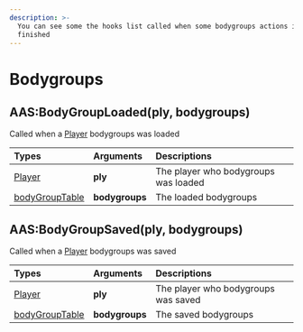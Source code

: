 ```yaml
---
description: >-
  You can see some the hooks list called when some bodygroups actions is
  finished
---
```


# Bodygroups

## AAS:BodyGroupLoaded\(ply, bodygroups\)

Called when a [Player](https://wiki.facepunch.com/gmod/Player) bodygroups was loaded

| Types | Arguments | Descriptions |
| :--- | :--- | :--- |
| [Player](https://wiki.facepunch.com/gmod/Player) | **ply** | The player who bodygroups was loaded |
| [bodyGroupTable](https://github.com/KB-GModStore/aas_doc/tree/64047346d4ec360b8e8d3fbc572eb0b52da1a09f/structs/bodygroup-table.md) | **bodygroups** | The loaded bodygroups |

## AAS:BodyGroupSaved\(ply, bodygroups\)

Called when a [Player](https://wiki.facepunch.com/gmod/Player) bodygroups was saved

| Types | Arguments | Descriptions |
| :--- | :--- | :--- |
| [Player](https://wiki.facepunch.com/gmod/Player) | **ply** | The player who bodygroups was saved |
| [bodyGroupTable](https://github.com/KB-GModStore/aas_doc/tree/64047346d4ec360b8e8d3fbc572eb0b52da1a09f/structs/bodygroup-table.md) | **bodygroups** | The saved bodygroups |

